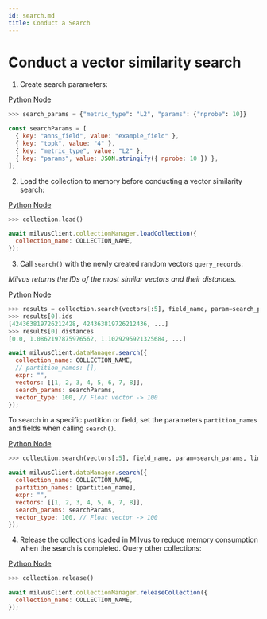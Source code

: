 ```yaml
---
id: search.md
title: Conduct a Search
---
```


# Conduct a vector similarity search

1. Create search parameters:

<div class="mutipleCode">
  <a href="?python">Python </a>
  <a href="?javascript">Node</a>
</div>


```python
>>> search_params = {"metric_type": "L2", "params": {"nprobe": 10}}
```

```javascript
const searchParams = [
  { key: "anns_field", value: "example_field" },
  { key: "topk", value: "4" },
  { key: "metric_type", value: "L2" },
  { key: "params", value: JSON.stringify({ nprobe: 10 }) },
];
```

2. Load the collection to memory before conducting a vector similarity search:

<div class="mutipleCode">
  <a href="?python">Python </a>
  <a href="?javascript">Node</a>
</div>


```python
>>> collection.load()
```

```javascript
await milvusClient.collectionManager.loadCollection({
  collection_name: COLLECTION_NAME,
});
```

3. Call `search()` with the newly created random vectors `query_records`:

_Milvus returns the IDs of the most similar vectors and their distances._

<div class="mutipleCode">
  <a href="?python">Python </a>
  <a href="?javascript">Node</a>
</div>


```python
>>> results = collection.search(vectors[:5], field_name, param=search_params, limit=10, expr=None)
>>> results[0].ids
[424363819726212428, 424363819726212436, ...]
>>> results[0].distances
[0.0, 1.0862197875976562, 1.1029295921325684, ...]
```

```javascript
await milvusClient.dataManager.search({
  collection_name: COLLECTION_NAME,
  // partition_names: [],
  expr: "",
  vectors: [[1, 2, 3, 4, 5, 6, 7, 8]],
  search_params: searchParams,
  vector_type: 100, // Float vector -> 100
});
```

To search in a specific partition or field, set the parameters `partition_names` and fields when calling `search()`.

<div class="mutipleCode">
  <a href="?python">Python </a>
  <a href="?javascript">Node</a>
</div>


```python
>>> collection.search(vectors[:5], field_name, param=search_params, limit=10, expr=None, partition_names=[partition_name])
```

```javascript
await milvusClient.dataManager.search({
  collection_name: COLLECTION_NAME,
  partition_names: [partition_name],
  expr: "",
  vectors: [[1, 2, 3, 4, 5, 6, 7, 8]],
  search_params: searchParams,
  vector_type: 100, // Float vector -> 100
});
```

4. Release the collections loaded in Milvus to reduce memory consumption when the search is completed. Query other collections:

<div class="mutipleCode">
  <a href="?python">Python </a>
  <a href="?javascript">Node</a>
</div>


```python
>>> collection.release()
```

```javascript
await milvusClient.collectionManager.releaseCollection({
  collection_name: COLLECTION_NAME,
});
```
